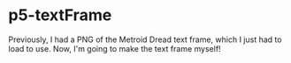 # p5-textFrame
Previously, I had a PNG of the Metroid Dread text frame, which I just had to load to use. Now, I'm going to make the text frame myself!

